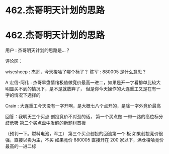 # 462.杰哥明天计划的思路

# 462.杰哥明天计划的思路

用户 : 杰哥明天计划的思路是...？

评论区：

wisesheep : 杰哥，今天梭哈了哪个标了？ 陈军 : 880005 是什么意思？

A 宏信-阿伟 : 杰哥早盘情绪极值做竞价最高一进二，如果是开一字看排单比较大明显买不到的情况下，是不是就放弃了， 但是你今天操作的大连重工又是在有一字的情况下选择的

Crain : 大连重工今天没有一字开啊，是大概七八个点开的，是除一字外竞价最高

回答：我明天三个买点 创投竞价不对劲的话， 第一个买点做 一带一路的高位标分歧低吸 第二个买点盘中发酵的新题材首板

（预判一下。燃料电池，军工） 第三个买点创投的回流第一个 板 如果创投竞价很强，直接以卖为主，不买 如果竞价 880005 直接开在 200 家以下，满仓梭哈竞价最高的一进二标